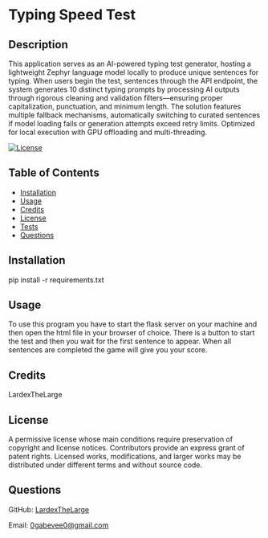 # Typing Speed Test

## Description

This application serves as an AI-powered typing test generator, hosting a lightweight Zephyr language model locally to produce unique sentences for typing. When users begin the test, sentences through the API endpoint, the system generates 10 distinct typing prompts by processing AI outputs through rigorous cleaning and validation filters—ensuring proper capitalization, punctuation, and minimum length. The solution features multiple fallback mechanisms, automatically switching to curated sentences if model loading fails or generation attempts exceed retry limits. Optimized for local execution with GPU offloading and multi-threading.

[![License](https://img.shields.io/badge/License-MIT-yellow.svg)](https://mit-license.org/)

## Table of Contents

- [Installation](#installation)
- [Usage](#usage)
- [Credits](#credits)
- [License](#license)
- [Tests](#test)
- [Questions](#questions)

## Installation

pip install -r requirements.txt

## Usage

To use this program you have to start the flask server on your machine and then open the html file in your browser of choice. There is a button to start the test and then you wait for the first sentence to appear. When all sentences are completed the game will give you your score.

## Credits

LardexTheLarge

## License

A permissive license whose main conditions require preservation of copyright and license notices. Contributors provide an express grant of patent rights. Licensed works, modifications, and larger works may be distributed under different terms and without source code.

## Questions

GitHub: [LardexTheLarge](https://github.com/LardexTheLarge)

Email: 0gabevee0@gmail.com
